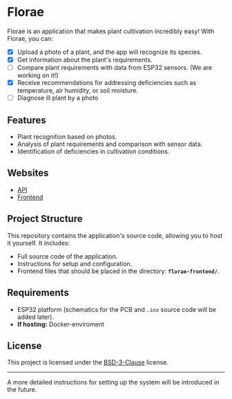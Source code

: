 # Florae

Florae is an application that makes plant cultivation incredibly easy! With Florae, you can:

- [X] Upload a photo of a plant, and the app will recognize its species.
- [X] Get information about the plant's requirements.
- [ ] Compare plant requirements with data from ESP32 sensors. (We are working on it!)
- [X] Receive recommendations for addressing deficiencies such as temperature, air humidity, or soil moisture.
- [ ] Diagnose ill plant by a photo

## Features

- Plant recognition based on photos.
- Analysis of plant requirements and comparison with sensor data.
- Identification of deficiencies in cultivation conditions.

## Websites
- [API](https://florae.dayfit.pl)
- [Frontend](https://day-fit.github.io/Florae)
## Project Structure

This repository contains the application's source code, allowing you to host it yourself. It includes:

- Full source code of the application.
- Instructions for setup and configuration.
- Frontend files that should be placed in the directory: **`florae-frontend/`**.

## Requirements

- ESP32 platform (schematics for the PCB and `.ino` source code will be added later).
- **If hosting:** Docker-enviroment

## License

This project is licensed under the [BSD-3-Clause](./LICENSE) license.

---

A more detailed instructions for setting up the system will be introduced in the future.
